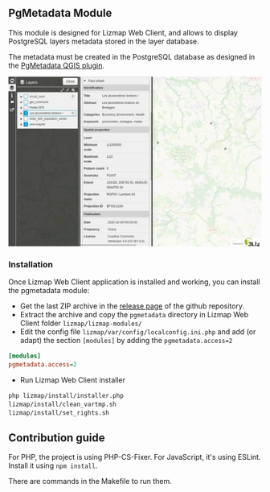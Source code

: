 ## PgMetadata Module

This module is designed for Lizmap Web Client, and allows to display PostgreSQL layers metadata stored in the layer database.

The metadata must be created in the PostgreSQL database as designed in the [PgMetadata QGIS plugin](https://github.com/3liz/qgis-pgmetadata-plugin).

![Metadata information panel](metadata_information_panel.jpeg)

### Installation

Once Lizmap Web Client application is installed and working, you can install the pgmetadata module:

* Get the last ZIP archive in the [release page](https://github.com/3liz/lizmap-pgmetadata-module/releases) of the github repository.
* Extract the archive and copy the `pgmetadata` directory in Lizmap Web Client folder `lizmap/lizmap-modules/`
* Edit the config file `lizmap/var/config/localconfig.ini.php` and add (or adapt) the section `[modules]` by adding the `pgmetadata.access=2`

```ini
[modules]
pgmetadata.access=2
```

* Run Lizmap Web Client installer

```bash
php lizmap/install/installer.php
lizmap/install/clean_vartmp.sh
lizmap/install/set_rights.sh
```

## Contribution guide

For PHP, the project is using PHP-CS-Fixer.
For JavaScript, it's using ESLint. Install it using `npm install`.

There are commands in the Makefile to run them.
